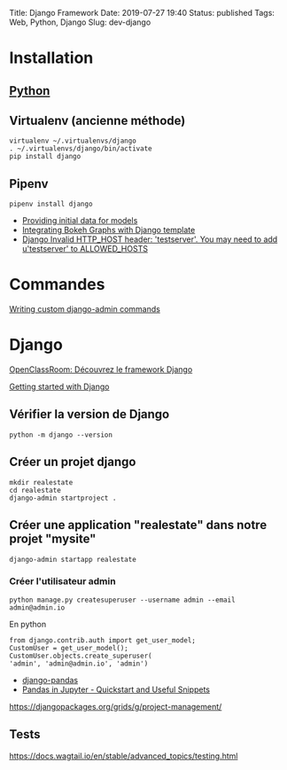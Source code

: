 Title: Django Framework
Date: 2019-07-27 19:40
Status: published
Tags: Web, Python, Django
Slug: dev-django

# Installation

## [Python](python)

## Virtualenv (ancienne méthode)

    virtualenv ~/.virtualenvs/django
    . ~/.virtualenvs/django/bin/activate
    pip install django

## Pipenv

	pipenv install django

* [Providing initial data for models](https://docs.djangoproject.com/en/2.2/howto/initial-data/)
* [Integrating Bokeh Graphs with Django template](https://www.hackerearth.com/fr/practice/notes/bokeh-interactive-visualization-library-use-graph-with-django-template/)
* [Django Invalid HTTP_HOST header: 'testserver'. You may need to add u'testserver' to ALLOWED_HOSTS](https://stackoverflow.com/questions/44184268/django-invalid-http-host-header-testserver-you-may-need-to-add-utestserver)

# Commandes

[Writing custom django-admin commands](https://docs.djangoproject.com/en/2.2/howto/custom-management-commands/)

# Django

[OpenClassRoom: Découvrez le framework Django](https://openclassrooms.com/fr/courses/4425076-decouvrez-le-framework-django)

[Getting started with Django](https://www.djangoproject.com/start/)

## Vérifier la version de Django

	python -m django --version

## Créer un projet django
	
	mkdir realestate
	cd realestate
	django-admin startproject .

## Créer une application "realestate" dans notre projet "mysite"

	django-admin startapp realestate

### Créer l'utilisateur admin

	python manage.py createsuperuser --username admin --email admin@admin.io

En python

	from django.contrib.auth import get_user_model;
	CustomUser = get_user_model();
    CustomUser.objects.create_superuser(
    'admin', 'admin@admin.io', 'admin')


* [django-pandas](https://pypi.org/project/django-pandas/)
* [Pandas in Jupyter - Quickstart and Useful Snippets](https://nikgrozev.com/2015/12/27/pandas-in-jupyter-quickstart-and-useful-snippets/)

<https://djangopackages.org/grids/g/project-management/>

## Tests

<https://docs.wagtail.io/en/stable/advanced_topics/testing.html>


